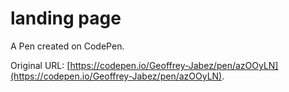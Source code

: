 # landing page

A Pen created on CodePen.

Original URL: [https://codepen.io/Geoffrey-Jabez/pen/azOOyLN](https://codepen.io/Geoffrey-Jabez/pen/azOOyLN).

